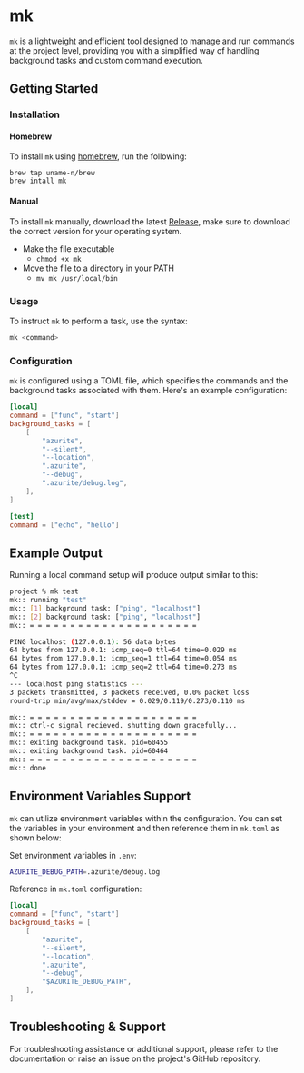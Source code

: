 # mk

`mk` is a lightweight and efficient tool designed to manage and run commands at the project level, providing you with a simplified way of handling background tasks and custom command execution.

## Getting Started

### Installation

#### Homebrew
To install `mk` using [homebrew](https://brew.sh), run the following:
```
brew tap uname-n/brew
brew intall mk
```

#### Manual
To install `mk` manually, download the latest [Release](https://github.com/uname-n/mk/releases), make sure to download the correct version for your operating system.

- Make the file executable
    - `chmod +x mk`
- Move the file to a directory in your PATH
    - `mv mk /usr/local/bin`

### Usage

To instruct `mk` to perform a task, use the syntax:

```bash
mk <command>
```

### Configuration

`mk` is configured using a TOML file, which specifies the commands and the background tasks associated with them. Here's an example configuration:

```toml
[local]
command = ["func", "start"]
background_tasks = [
    [
        "azurite",
        "--silent",
        "--location",
        ".azurite",
        "--debug",
        ".azurite/debug.log",
    ],
]

[test]
command = ["echo", "hello"]
```

## Example Output

Running a local command setup will produce output similar to this:

```bash
project % mk test
mk:: running "test"
mk:: [1] background task: ["ping", "localhost"]
mk:: [2] background task: ["ping", "localhost"]
mk:: = = = = = = = = = = = = = = = = = = = = =

PING localhost (127.0.0.1): 56 data bytes
64 bytes from 127.0.0.1: icmp_seq=0 ttl=64 time=0.029 ms
64 bytes from 127.0.0.1: icmp_seq=1 ttl=64 time=0.054 ms
64 bytes from 127.0.0.1: icmp_seq=2 ttl=64 time=0.273 ms
^C
--- localhost ping statistics ---
3 packets transmitted, 3 packets received, 0.0% packet loss
round-trip min/avg/max/stddev = 0.029/0.119/0.273/0.110 ms

mk:: = = = = = = = = = = = = = = = = = = = = =
mk:: ctrl-c signal recieved. shutting down gracefully...
mk:: = = = = = = = = = = = = = = = = = = = = =
mk:: exiting background task. pid=60455
mk:: exiting background task. pid=60464
mk:: = = = = = = = = = = = = = = = = = = = = =
mk:: done
```

## Environment Variables Support

`mk` can utilize environment variables within the configuration. You can set the variables in your environment and then reference them in `mk.toml` as shown below:

Set environment variables in `.env`:

```bash
AZURITE_DEBUG_PATH=.azurite/debug.log
```

Reference in `mk.toml` configuration:

```toml
[local]
command = ["func", "start"]
background_tasks = [
    [
        "azurite",
        "--silent",
        "--location",
        ".azurite",
        "--debug",
        "$AZURITE_DEBUG_PATH",
    ],
]
```

## Troubleshooting & Support

For troubleshooting assistance or additional support, please refer to the documentation or raise an issue on the project's GitHub repository.